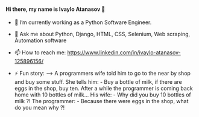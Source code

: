 #### Hi there, my name is Ivaylo Atanasov 👋

- 🔭 I’m currently working as a Python Software Engineer.
- 💬 Ask me about Python, Django, HTML, CSS, Selenium, Web scraping, Automation software
- 📫 How to reach me: https://www.linkedin.com/in/ivaylo-atanasov-125896156/


- ⚡ Fun story:
--> A programmers wife told him to go to the near by shop and buy some stuff. She tells him:
      - Buy a bottle of milk, if there are eggs in the shop, buy ten.
    After a while the programmer is coming back home with 10 bottles of milk...
    His wife:
      - Why did you buy 10 bottles of milk ?!
    The programmer:
      - Because there were eggs in the shop, what do you mean why ?!
      
